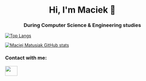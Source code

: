 <h1 align="center">  Hi, I'm Maciek 👋</h1>
<h3 align="center">  During Computer Science & Engineering studies </h3>

[![Top Langs](https://github-readme-stats.vercel.app/api/top-langs/?username=MaciejMatusiak&layout=compact&hide=CMAKE&show_icons=true&theme=transparent)](https://github.com/anuraghazra/github-readme-stats)

[![Maciej Matusiak GitHub stats](https://github-readme-stats.vercel.app/api?username=MaciejMatusiak&show_icons=true&theme=transparent)](https://github.com/anuraghazra/github-readme-stats)

<h3 align="left">Contact with me:</h3>
<a href="https://www.linkedin.com/in/maciej-matusiak-13600624a/" target="_blank" rel="noreferrer"><img src="https://raw.githubusercontent.com/danielcranney/readme-generator/main/public/icons/socials/linkedin.svg" width="40" height="32" /></a>

<!--
**MaciejMatusiak/MaciejMatusiak** is a ✨ _special_ ✨ repository because its `README.md` (this file) appears on your GitHub profile.
--!>
